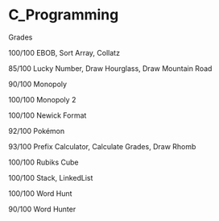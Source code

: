 # C_Programming

Grades 

100/100 EBOB, Sort Array, Collatz

85/100 Lucky Number, Draw Hourglass, Draw Mountain Road

90/100 Monopoly

100/100 Monopoly 2

100/100 Newick Format

92/100 Pokémon

93/100 Prefix Calculator, Calculate Grades, Draw Rhomb

100/100 Rubiks Cube

100/100 Stack, LinkedList

100/100 Word Hunt

90/100 Word Hunter
